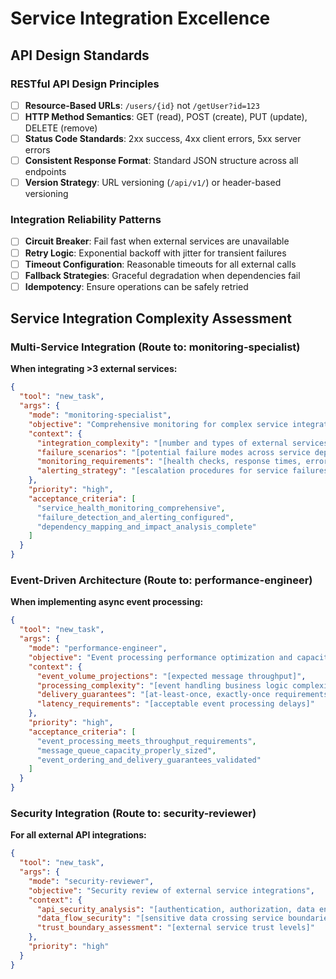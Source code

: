 # Service Integration Excellence

## API Design Standards

### RESTful API Design Principles
- [ ] **Resource-Based URLs**: `/users/{id}` not `/getUser?id=123`
- [ ] **HTTP Method Semantics**: GET (read), POST (create), PUT (update), DELETE (remove)
- [ ] **Status Code Standards**: 2xx success, 4xx client errors, 5xx server errors
- [ ] **Consistent Response Format**: Standard JSON structure across all endpoints
- [ ] **Version Strategy**: URL versioning (`/api/v1/`) or header-based versioning

### Integration Reliability Patterns
- [ ] **Circuit Breaker**: Fail fast when external services are unavailable
- [ ] **Retry Logic**: Exponential backoff with jitter for transient failures
- [ ] **Timeout Configuration**: Reasonable timeouts for all external calls
- [ ] **Fallback Strategies**: Graceful degradation when dependencies fail
- [ ] **Idempotency**: Ensure operations can be safely retried

## Service Integration Complexity Assessment

### Multi-Service Integration (Route to: monitoring-specialist)
**When integrating >3 external services:**
```json
{
  "tool": "new_task",
  "args": {
    "mode": "monitoring-specialist",
    "objective": "Comprehensive monitoring for complex service integration",
    "context": {
      "integration_complexity": "[number and types of external services]",
      "failure_scenarios": "[potential failure modes across service dependencies]",
      "monitoring_requirements": "[health checks, response times, error rates]",
      "alerting_strategy": "[escalation procedures for service failures]"
    },
    "priority": "high",
    "acceptance_criteria": [
      "service_health_monitoring_comprehensive",
      "failure_detection_and_alerting_configured",
      "dependency_mapping_and_impact_analysis_complete"
    ]
  }
}
```

### Event-Driven Architecture (Route to: performance-engineer)
**When implementing async event processing:**
```json
{
  "tool": "new_task",
  "args": {
    "mode": "performance-engineer",
    "objective": "Event processing performance optimization and capacity planning",
    "context": {
      "event_volume_projections": "[expected message throughput]",
      "processing_complexity": "[event handling business logic complexity]",
      "delivery_guarantees": "[at-least-once, exactly-once requirements]",
      "latency_requirements": "[acceptable event processing delays]"
    },
    "priority": "high",
    "acceptance_criteria": [
      "event_processing_meets_throughput_requirements",
      "message_queue_capacity_properly_sized",
      "event_ordering_and_delivery_guarantees_validated"
    ]
  }
}
```

### Security Integration (Route to: security-reviewer)
**For all external API integrations:**
```json
{
  "tool": "new_task", 
  "args": {
    "mode": "security-reviewer",
    "objective": "Security review of external service integrations",
    "context": {
      "api_security_analysis": "[authentication, authorization, data encryption]",
      "data_flow_security": "[sensitive data crossing service boundaries]",
      "trust_boundary_assessment": "[external service trust levels]"
    },
    "priority": "high"
  }
}
```
